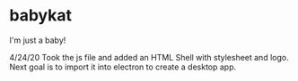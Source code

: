 # babykat
I'm just a baby!

4/24/20
Took the js file and added an HTML Shell with stylesheet and logo.
Next goal is to import it into electron to create a desktop app.
